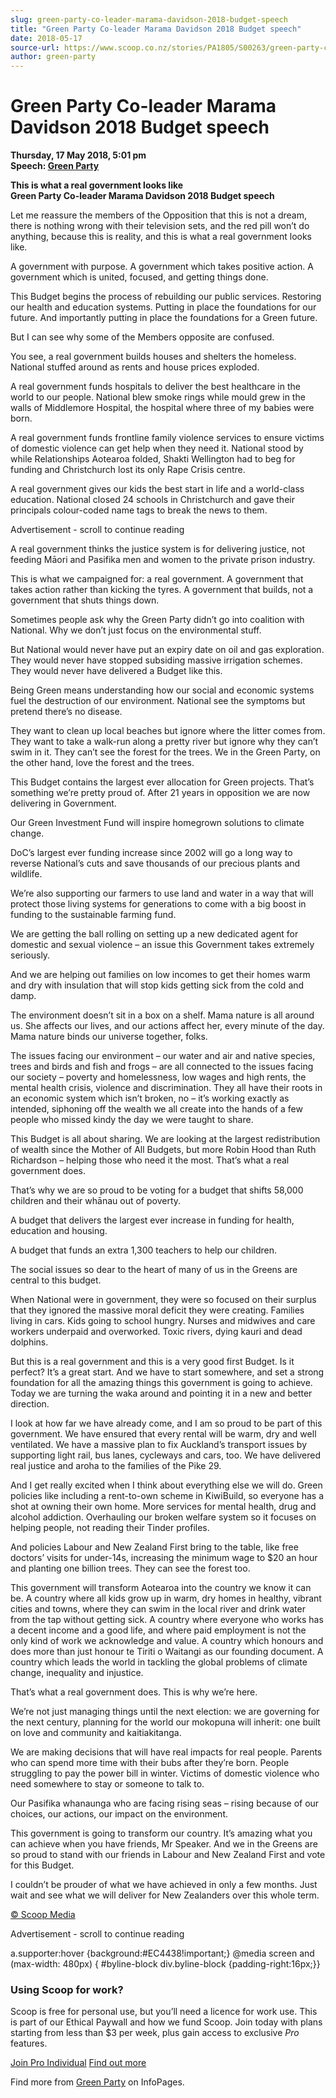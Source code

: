 ```yaml
---
slug: green-party-co-leader-marama-davidson-2018-budget-speech
title: "Green Party Co-leader Marama Davidson 2018 Budget speech"
date: 2018-05-17
source-url: https://www.scoop.co.nz/stories/PA1805/S00263/green-party-co-leader-marama-davidson-2018-budget-speech.htm
author: green-party
---
```

Green Party Co-leader Marama Davidson 2018 Budget speech
========================================================

**Thursday, 17 May 2018, 5:01 pm**  
**Speech: [Green Party](https://info.scoop.co.nz/Green_Party)**

**This is what a real government looks like**  
**Green Party Co-leader Marama Davidson 2018 Budget speech**

Let me reassure the members of the Opposition that this is not a dream, there is nothing wrong with their television sets, and the red pill won’t do anything, because this is reality, and this is what a real government looks like.

A government with purpose. A government which takes positive action. A government which is united, focused, and getting things done.

This Budget begins the process of rebuilding our public services. Restoring our health and education systems. Putting in place the foundations for our future. And importantly putting in place the foundations for a Green future.

But I can see why some of the Members opposite are confused.

You see, a real government builds houses and shelters the homeless. National stuffed around as rents and house prices exploded.

A real government funds hospitals to deliver the best healthcare in the world to our people. National blew smoke rings while mould grew in the walls of Middlemore Hospital, the hospital where three of my babies were born.  
  
A real government funds frontline family violence services to ensure victims of domestic violence can get help when they need it. National stood by while Relationships Aotearoa folded, Shakti Wellington had to beg for funding and Christchurch lost its only Rape Crisis centre.

A real government gives our kids the best start in life and a world-class education. National closed 24 schools in Christchurch and gave their principals colour-coded name tags to break the news to them.

Advertisement - scroll to continue reading





A real government thinks the justice system is for delivering justice, not feeding Māori and Pasifika men and women to the private prison industry.

This is what we campaigned for: a real government. A government that takes action rather than kicking the tyres. A government that builds, not a government that shuts things down.

Sometimes people ask why the Green Party didn’t go into coalition with National. Why we don’t just focus on the environmental stuff.

But National would never have put an expiry date on oil and gas exploration. They would never have stopped subsiding massive irrigation schemes. They would never have delivered a Budget like this.

Being Green means understanding how our social and economic systems fuel the destruction of our environment. National see the symptoms but pretend there’s no disease.  
  
They want to clean up local beaches but ignore where the litter comes from. They want to take a walk-run along a pretty river but ignore why they can’t swim in it. They can’t see the forest for the trees. We in the Green Party, on the other hand, love the forest and the trees.

This Budget contains the largest ever allocation for Green projects. That’s something we’re pretty proud of. After 21 years in opposition we are now delivering in Government.

Our Green Investment Fund will inspire homegrown solutions to climate change.

DoC’s largest ever funding increase since 2002 will go a long way to reverse National’s cuts and save thousands of our precious plants and wildlife.

We’re also supporting our farmers to use land and water in a way that will protect those living systems for generations to come with a big boost in funding to the sustainable farming fund.

We are getting the ball rolling on setting up a new dedicated agent for domestic and sexual violence – an issue this Government takes extremely seriously.

And we are helping out families on low incomes to get their homes warm and dry with insulation that will stop kids getting sick from the cold and damp.  
  
The environment doesn’t sit in a box on a shelf. Mama nature is all around us. She affects our lives, and our actions affect her, every minute of the day. Mama nature binds our universe together, folks.

The issues facing our environment – our water and air and native species, trees and birds and fish and frogs – are all connected to the issues facing our society – poverty and homelessness, low wages and high rents, the mental health crisis, violence and discrimination. They all have their roots in an economic system which isn’t broken, no – it’s working exactly as intended, siphoning off the wealth we all create into the hands of a few people who missed kindy the day we were taught to share.

This Budget is all about sharing. We are looking at the largest redistribution of wealth since the Mother of All Budgets, but more Robin Hood than Ruth Richardson – helping those who need it the most. That’s what a real government does.

That’s why we are so proud to be voting for a budget that shifts 58,000 children and their whānau out of poverty.

A budget that delivers the largest ever increase in funding for health, education and housing.

A budget that funds an extra 1,300 teachers to help our children.

The social issues so dear to the heart of many of us in the Greens are central to this budget.  
  
When National were in government, they were so focused on their surplus that they ignored the massive moral deficit they were creating. Families living in cars. Kids going to school hungry. Nurses and midwives and care workers underpaid and overworked. Toxic rivers, dying kauri and dead dolphins.

But this is a real government and this is a very good first Budget. Is it perfect? It’s a great start. And we have to start somewhere, and set a strong foundation for all the amazing things this government is going to achieve. Today we are turning the waka around and pointing it in a new and better direction.

I look at how far we have already come, and I am so proud to be part of this government. We have ensured that every rental will be warm, dry and well ventilated. We have a massive plan to fix Auckland’s transport issues by supporting light rail, bus lanes, cycleways and cars, too. We have delivered real justice and aroha to the families of the Pike 29.

And I get really excited when I think about everything else we will do. Green policies like including a rent-to-own scheme in KiwiBuild, so everyone has a shot at owning their own home. More services for mental health, drug and alcohol addiction. Overhauling our broken welfare system so it focuses on helping people, not reading their Tinder profiles.  
  
And policies Labour and New Zealand First bring to the table, like free doctors’ visits for under-14s, increasing the minimum wage to $20 an hour and planting one billion trees. They can see the forest too.

This government will transform Aotearoa into the country we know it can be. A country where all kids grow up in warm, dry homes in healthy, vibrant cities and towns, where they can swim in the local river and drink water from the tap without getting sick. A country where everyone who works has a decent income and a good life, and where paid employment is not the only kind of work we acknowledge and value. A country which honours and does more than just honour te Tiriti o Waitangi as our founding document. A country which leads the world in tackling the global problems of climate change, inequality and injustice.

That’s what a real government does. This is why we’re here.

We’re not just managing things until the next election: we are governing for the next century, planning for the world our mokopuna will inherit: one built on love and community and kaitiakitanga.

We are making decisions that will have real impacts for real people. Parents who can spend more time with their bubs after they’re born. People struggling to pay the power bill in winter. Victims of domestic violence who need somewhere to stay or someone to talk to.

Our Pasifika whanaunga who are facing rising seas – rising because of our choices, our actions, our impact on the environment.

This government is going to transform our country. It’s amazing what you can achieve when you have friends, Mr Speaker. And we in the Greens are so proud to stand with our friends in Labour and New Zealand First and vote for this Budget.

I couldn’t be prouder of what we have achieved in only a few months. Just wait and see what we will deliver for New Zealanders over this whole term.

[© Scoop Media](http://www.scoop.co.nz/about/terms.html)  

Advertisement - scroll to continue reading



a.supporter:hover {background:#EC4438!important;} @media screen and (max-width: 480px) { #byline-block div.byline-block {padding-right:16px;}}

### Using Scoop for work?

Scoop is free for personal use, but you’ll need a licence for work use. This is part of our Ethical Paywall and how we fund Scoop. Join today with plans starting from less than $3 per week, plus gain access to exclusive _Pro_ features.  
  
[Join Pro Individual](https://pro.scoop.co.nz/Individual/?from=ProIn24) [Find out more](https://pro.scoop.co.nz/using-scoop-for-work/?from=ProIn24)

Find more from [Green Party](https://info.scoop.co.nz/Green_Party) on InfoPages.
